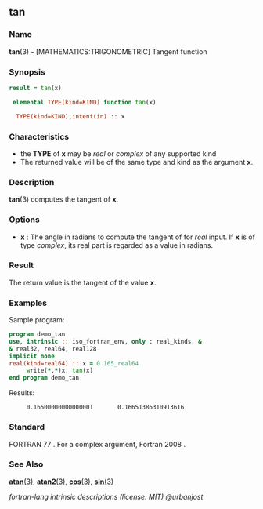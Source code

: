## tan

### **Name**

**tan**(3) - \[MATHEMATICS:TRIGONOMETRIC\] Tangent function

### **Synopsis**

```fortran
result = tan(x)
```

```fortran
 elemental TYPE(kind=KIND) function tan(x)

  TYPE(kind=KIND),intent(in) :: x
```

### **Characteristics**

- the **TYPE** of **x** may be _real_ or _complex_ of any supported kind
- The returned value will be of the same type and kind as the argument
  **x**.

### **Description**

**tan**(3) computes the tangent of **x**.

### **Options**

- **x**
  : The angle in radians to compute the tangent of for _real_ input.
  If **x** is of type _complex_, its real part is regarded as a value
  in radians.

### **Result**

The return value is the tangent of the value **x**.

### **Examples**

Sample program:

```fortran
program demo_tan
use, intrinsic :: iso_fortran_env, only : real_kinds, &
& real32, real64, real128
implicit none
real(kind=real64) :: x = 0.165_real64
     write(*,*)x, tan(x)
end program demo_tan
```

Results:

```text
     0.16500000000000001       0.16651386310913616
```

### **Standard**

FORTRAN 77 . For a complex argument, Fortran 2008 .

### **See Also**

[**atan**(3)](#atan),
[**atan2**(3)](#atan2),
[**cos**(3)](#cos),
[**sin**(3)](#sin)

_fortran-lang intrinsic descriptions (license: MIT) \@urbanjost_
